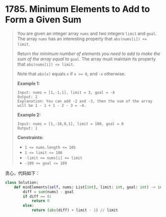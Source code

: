 # 1785. Minimum Elements to Add to Form a Given Sum

> You are given an integer array `nums` and two integers `limit` and `goal`. The array `nums` has an interesting property that `abs(nums[i]) <= limit`.
>
> Return *the minimum number of elements you need to add to make the sum of the array equal to* `goal`. The array must maintain its property that `abs(nums[i]) <= limit`.
>
> Note that `abs(x)` equals `x` if `x >= 0`, and `-x` otherwise.
>
>  
>
> **Example 1:**
>
> ```
> Input: nums = [1,-1,1], limit = 3, goal = -4
> Output: 2
> Explanation: You can add -2 and -3, then the sum of the array will be 1 - 1 + 1 - 2 - 3 = -4.
> ```
>
> **Example 2:**
>
> ```
> Input: nums = [1,-10,9,1], limit = 100, goal = 0
> Output: 1
> ```
>
>  
>
> **Constraints:**
>
> - `1 <= nums.length <= 105`
> - `1 <= limit <= 106`
> - `-limit <= nums[i] <= limit`
> - `-109 <= goal <= 109`

贪心，代码如下：

```python
class Solution:
    def minElements(self, nums: List[int], limit: int, goal: int) -> int:
        diff = sum(nums) - goal
        if diff == 0:
            return 0
        else:
            return (abs(diff) + limit - 1) // limit
```


